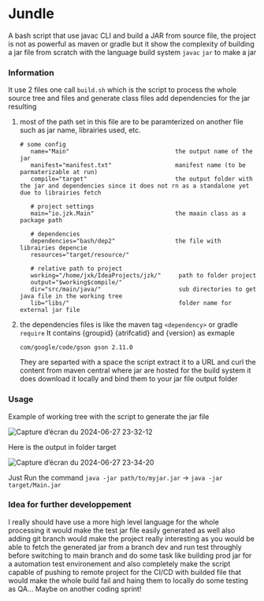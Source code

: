 # Jundle
A bash script that use javac CLI and build a JAR from source file, the project is not as powerful as maven or gradle
but it show the complexity of building a jar file from scratch with the language build system `javac` `jar` to make a jar

### Information
It use 2 files one call `build.sh` which is the script to process the whole source tree and files and generate class files add dependencies
for the jar resulting

1. most of the path set in this file are to be paramterized on another file such as jar name, librairies used, etc.
   ```
   # some config
      name="Main"                              the output name of the jar
      manifest="manifest.txt"                  manifest name (to be parmaterizable at run)
      compile="target"                         the output folder with the jar and dependencies since it does not rn as a standalone yet due to librairies fetch
      
      # project settings
      main="io.jzk.Main"                       the maain class as a package path
      
      # dependencies
      dependencies="bash/dep2"                 the file with librairies depencie
      resources="target/resource/" 
      
      # relative path to project
      working="/home/jxk/IdeaProjects/jzk/"     path to folder project
      output="$working$compile/"            
      dir="src/main/java/"                      sub directories to get java file in the working tree
      lib="libs/"                               folder name for external jar file
   ```
2. the dependencies files is like the maven tag `<dependency>` or gradle `require`
   It contains {groupid} {atrifcatid} and {version} as exmaple
   ```
   com/google/code/gson gson 2.11.0
   ```
   They are separted with a space the script extract it to a URL and curl the content from maven central where jar are hosted for the build system it does download it locally and bind them to your jar file output folder

### Usage
Example of working tree with the script to generate the jar file

![Capture d’écran du 2024-06-27 23-32-12](https://github.com/djayke/Jundle/assets/146222213/7f83747f-e059-4ff0-abe8-e039c40774d9)

Here is the output in folder target

![Capture d’écran du 2024-06-27 23-34-20](https://github.com/djayke/Jundle/assets/146222213/b095b65d-542c-4852-bee8-beac7b9fefe8)

Just Run the command
`java -jar path/to/myjar.jar` -> `java -jar target/Main.jar`

### Idea for further developpement
I really should have use a more high level language for the whole processing it would make the test jar file easily generated as well
also adding git branch would make the project really interesting as you would be able to fetch the generated jar from a branch dev and run test throughly before switching to main branch and do some task like building prod jar for a automation test environement and also completely make the script capable of pushing to remote project for the CI/CD with builded file that would make the whole build fail and haing them to locally do some testing as QA... Maybe on another coding sprint! 
